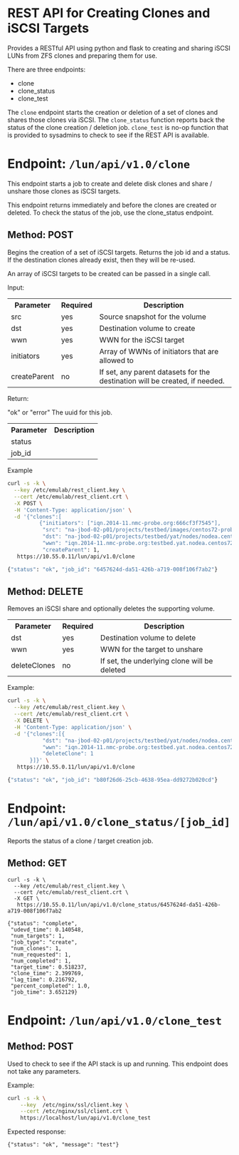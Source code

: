 # REST API for Creating Clones and iSCSI Targets

Provides a RESTful API using python and flask to creating
and sharing iSCSI LUNs from ZFS clones and preparing them
for use.

There are three endpoints:

* clone
* clone_status
* clone_test

The `clone` endpoint starts the creation or deletion of a set of clones and
shares those clones via iSCSI. The `clone_status` function reports back the
status of the clone creation / deletion job. `clone_test` is no-op function
that is provided to sysadmins to check to see if the REST API is available.

# Endpoint: `/lun/api/v1.0/clone`

This endpoint starts a job to create and delete disk clones and share / unshare
those clones as iSCSI targets.

This endpoint returns immediately and before the clones are created or deleted.
To check the status of the job, use the clone_status endpoint.

## Method: POST

Begins the creation of a set of iSCSI targets. Returns the job id and a status.
If the destination clones already exist, then they will be re-used.

An array of iSCSI targets to be created can be passed in a single call.

Input:

<table>
<tr> <th> Parameter    </th> <th> Required </th> <th> Description </th> </tr>
<tr> <td> src          </td> <td> yes      </td> <td> Source snapshot for the volume </td> </tr>
<tr> <td> dst          </td> <td> yes      </td> <td> Destination volume to create </td> </tr>
<tr> <td> wwn          </td> <td> yes      </td> <td> WWN for the iSCSI target </td> </tr>
<tr> <td> initiators   </td> <td> yes      </td> <td> Array of WWNs of initiators that are allowed to </td> </tr>
<tr> <td> createParent </td> <td> no       </td> <td> If set, any parent datasets for the destination will be created, if needed. </td> </tr>
</table>

Return:

<table>
<tr> <th> Parameter    </th> <th> Description </th> </tr>
<tr> <td> status       </tr> <tr> "ok" or "error" </td> </tr>
<tr> <td> job_id       </tr> <tr> The uuid for this job. </td> </tr>
</table>

Example

```bash
curl -s -k \
  --key /etc/emulab/rest_client.key \
  --cert /etc/emulab/rest_client.crt \
  -X POST \
  -H 'Content-Type: application/json' \
  -d '{"clones":[
          {"initiators": ["iqn.2014-11.nmc-probe.org:666cf3f7545"],
           "src": "na-jbod-02-p01/projects/testbed/images/centos72-probe@1",
           "dst": "na-jbod-02-p01/projects/testbed/yat/nodes/nodea.centos72-probe.0001",
           "wwn": "iqn.2014-11.nmc-probe.org:testbed.yat.nodea.centos72-probe.0001"}]}' \
           "createParent": 1,
   https://10.55.0.11/lun/api/v1.0/clone

{"status": "ok", "job_id": "6457624d-da51-426b-a719-008f106f7ab2"}
```

## Method: DELETE

Removes an iSCSI share and optionally deletes the supporting volume.

<table>
<tr> <th> Parameter    </th> <th> Required </th> <th> Description </th> </tr>
<tr> <td> dst          </td> <td> yes      </td> <td> Destination volume to delete </td> </tr>
<tr> <td> wwn          </td> <td> yes      </td> <td> WWN for the target to unshare </td> </tr>
<tr> <td> deleteClones </td> <td> no       </td> <td> If set, the underlying clone will be deleted </td> </tr>
</table>

Example:

```bash
curl -s -k \
  --key /etc/emulab/rest_client.key \
  --cert /etc/emulab/rest_client.crt \
  -X DELETE \
  -H 'Content-Type: application/json' \
  -d '{"clones":[{
           "dst": "na-jbod-02-p01/projects/testbed/yat/nodes/nodea.centos72-probe.0001",
           "wwn": "iqn.2014-11.nmc-probe.org:testbed.yat.nodea.centos72-probe.0001",
           "deleteClone": 1
       }]}' \
   https://10.55.0.11/lun/api/v1.0/clone

{"status": "ok", "job_id": "b80f26d6-25cb-4638-95ea-dd9272b020cd"}
```

# Endpoint: `/lun/api/v1.0/clone_status/[job_id]`

Reports the status of a clone / target creation job.

## Method: GET

```
curl -s -k \
  --key /etc/emulab/rest_client.key \
  --cert /etc/emulab/rest_client.crt \
  -X GET \
   https://10.55.0.11/lun/api/v1.0/clone_status/6457624d-da51-426b-a719-008f106f7ab2

{"status": "complete",
 "udevd_time": 0.140548,
 "num_targets": 1,
 "job_type": "create",
 "num_clones": 1,
 "num_requested": 1,
 "num_completed": 1,
 "target_time": 0.518237,
 "clone_time": 2.399769,
 "lag_time": 0.216792,
 "percent_completed": 1.0,
 "job_time": 3.652129}
```

# Endpoint: `/lun/api/v1.0/clone_test`

## Method: POST

Used to check to see if the API stack is up and running. This endpoint does not take any parameters.

Example:

```bash
curl -s -k \
    --key  /etc/nginx/ssl/client.key \
    --cert /etc/nginx/ssl/client.crt \
    https://localhost/lun/api/v1.0/clone_test
```
Expected response:

```
{"status": "ok", "message": "test"}
```
